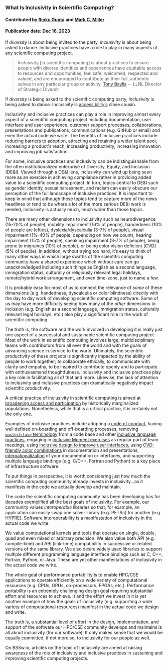 ### What Is Inclusivity in Scientific Computing?

#### Contributed by [Rinku Gupta](https://github.com/rinkug) and [Mark C. Miller](https://github.com/markcmiller86)

#### Publication date: Dec 16, 2023

<!--deck start-->
If *diversity* is about being invited to the party, *inclusivity* is about being asked to dance.
Inclusive practices have a role to play in many aspects of any scientific computing project.
<!--deck end-->

<!--body start--->
> Inclusivity [in scientific computing] is about practices to ensure people with diverse identities and experiences have equitable access to resources and opportunities, feel safe, welcomed, respected and valued, and are encouraged to contribute as their full, authentic selves in any particular group or activity. [Tony Baylis](https://people.llnl.gov/baylis3) -- LLNL Director of Strategic Diversit

If *diversity* is being asked to the scientific computing party, *inclusivity* is being asked to dance.
Inclusivity is [accessibility’s](https://www.inclusionhub.com/articles/a11y-at-salesforce) close cousin.

Inclusivity and inclusive practices can play a role in improving almost every aspect of a scientific computing project including documentation, user interface and user experience, customer support processes, collaborations, presentations and publications, communications (e.g. GitHub or email) and even the actual code we write.
The benefits of inclusive practices include reducing barriers to adoption, attracting and retaining a wider talent pool, increasing a product's reach, increasing productivity, increasing innovation and improving job satisfaction.

For some, inclusive practices and inclusivity can be indistinguishable from the often institutionalized enterprise of Diversity, Equity, and Inclusion (DE&I).
Viewed through a DE&I lens, inclusivity can wind up being seen more as an exercise in achieving compliance rather in providing added value to a scientific computing project.
In turn, topics central to DE&I such as gender identity, sexual harassment, and racism can easily obscure our perception of the full landscape of inclusive practices.
It is important to keep in mind that although these topics tend to capture more of the news headlines or tend to be where a lot of the more serious DE&I work is needed, inclusivity is actually much, much wider than those topics.

There are many other dimensions to inclusivity such as neurodivergence (15-20% of people), mobility impairment (16% of people), handedness (10% of people are lefties), dyslexia/dyscalculia (3-7% of people), visual impairment (1%-40% of people, depending on how we count), hearing impairment (15% of people), speaking impairment (3-7% of people), being prone to migraines (10% of people), or being color vision deficient (CVD) (5% of people).
In addition, without trying too hard, it’s easy to think of many other ways in which large swaths of the scientific computing community have a shared experience which without care can go unacknowledged including such things as English as a second language, immigration status, culturally or religiously relevant legal holidays, remote/hybrid work arrangement, and even time-zone, just to name a few.

It is probably easy for most of us to connect the relevance of *some* of these dimensions (e.g. handedness, dyscalculia or color blindness) directly with the day to day work of developing scientific computing software.
Some of us may have more difficulty seeing how many of the *other* dimensions to inclusion (e.g. English as a second language, immigration status, culturally relevant legal holidays, etc.) also play a significant role in the work of scientific computing.

The truth is, the software and the work involved in developing it is really just one aspect of a successful and sustainable scientific computing project.
Most of the work in scientific computing involves large, multidisciplinary teams with contributors from all over the world and with the goals of advancing science in service to the world.
Ultimately, the scientific productivity of these projects is significantly impacted by the ability of people to work together; to collaborate ethically, to communicate with clarity and empathy, to be inspired to contribute openly and to participate with enthusiasmand thoughtfulness.
Inclusivity and inclusive practices play a key role in facilitating all of that and more.
Likewise, the lack of attention to inclusivity and inclusive practices can dramatically negatively impact scientific productivity.

A critical practice of inclusivity in scientific computing is aimed at [broadening access and participation](https://bssw.io/blog_posts/increasing-productivity-by-broadening-participation-in-scientific-software-communities) by historically marginalized populations.
Nonetheless, while that is a crtical practice, it is certainly not the only one.

Examples of inclusive practices include adopting a [code of conduct](https://www.acm.org/code-of-ethics), having well defined on-boarding and off-boarding processes, removing [`master`/`slave` terminology](https://bssw.io/blog_posts/experiences-replacing-master-slave-terminology-in-ale3d-and-sierra) from a code base and other [inclusive language practices](https://bssw.io/items/inclusive-language-resources), engaging in [Inclusive Moment exercises](https://hpc-workforce-development-and-retention.github.io/hpc-wdr/jekyll/update/2023/04/08/inclusive-minute.html) as regular part of team meetings, using [inclusive design to improve user interfaces](https://uxdesign.cc/a-beginners-guide-to-inclusive-ux-design-b8dcc94f5068), using [CVD-friendly color combinations](https://www.tableau.com/blog/examining-data-viz-rules-dont-use-red-green-together) in documentation and presentations, [internationalization](https://www.tutorialspoint.com/run-a-qt-app-in-a-different-language) of your documentation or interfaces, and supporting multiple language bindings (e.g. C/C++, Fortran and Python) to a key piece of infrastructure software.

To put things in perspective, it is worth considering just how much the scientific computing community already invests in inclusivity...as it manifests in the code we actually develop and maintain.

The code the scientific computing community has been developing has for decades exemplified all the best goals of inclusivity.
For example, our community values *interoperable* libraries so that, for example, an application can easily swap one solver library (e.g. PETSc) for another (e.g. HYPRE).
Software interoperability is a manifestation of inclusivity in the actual code we write.

We value computational kernels and tools that operate on single, double, quad and even mixed or arbitrary precision.
We also value both API (e.g. compile-time) and ABI (link-time) compatibility in successive or related versions of the same library. 
We also desire widely used libraries to support multiple different programming language interface bindings such as C, C++, Fortran, Python, or Java.
These are yet other manifestations of inclusivity in the actual code we write.

The whole goal of performance portability is to enable HPC/CSE applications to operate efficiently on a wide variety of computational resources (e.g. CPUs, GPUs, co-processors, FPGAs, etc.).
Performance portability is an extremely challenging design goal requiring substantial effort and resources to achieve.
It and the effort we invest in it is yet another example of how the goals of inclusivity (e.g. supporting a wide variety of computational resources) manifest in the actual code we design and write.

The truth is, a substantial level of effort in the design, implementation, and support of the software our HPC/CSE community develops and maintains is all about inclusivity (for our software).
It only makes sense that we would be equally committed, if not more so, to inclusivity for our people as well.

On BSSw.io, articles on the topic of Inclusivity are aimed at raising awareness of the role of inclusivity and inclusive practices in sustaining and improving scientific computing projects.

<!--body end--->

<!---
Publish: yes
Pinned: yes
Topics: inclusivity
--->
